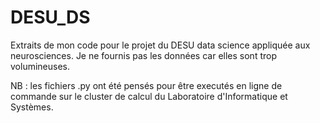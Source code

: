 # DESU_DS

Extraits de mon code pour le projet du DESU data science appliquée aux neurosciences. Je ne fournis pas les données car elles sont trop volumineuses.

NB : les fichiers .py ont été pensés pour être executés en ligne de commande sur le cluster de calcul du Laboratoire d'Informatique et Systèmes.  
